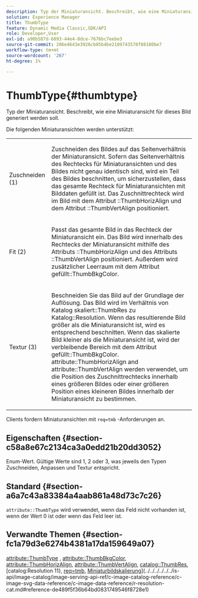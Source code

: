 ```yaml
---
description: Typ der Miniaturansicht. Beschreibt, wie eine Miniaturansicht für dieses Bild generiert werden soll.
solution: Experience Manager
title: ThumbType
feature: Dynamic Media Classic,SDK/API
role: Developer,User
exl-id: a90b587d-6893-44e4-8dce-7676bc7eebe3
source-git-commit: 206e4643e3926cb85b4be2189743578f88180be7
workflow-type: tm+mt
source-wordcount: '267'
ht-degree: 1%

---
```


# ThumbType{#thumbtype}

Typ der Miniaturansicht. Beschreibt, wie eine Miniaturansicht für dieses Bild generiert werden soll.

Die folgenden Miniaturansichten werden unterstützt:

<table id="simpletable_874E4190A1DC4FB0AE1B2E3734746527"> 
 <tr class="strow"> 
  <td class="stentry"> <p>Zuschneiden (1) </p></td> 
  <td class="stentry"> <p>Zuschneiden des Bildes auf das Seitenverhältnis der Miniaturansicht. Sofern das Seitenverhältnis des Rechtecks für Miniaturansichten und des Bildes nicht genau identisch sind, wird ein Teil des Bildes beschnitten, um sicherzustellen, dass das gesamte Rechteck für Miniaturansichten mit Bilddaten gefüllt ist. Das Zuschnittrechteck wird im Bild mit dem Attribut <span class="codeph">::ThumbHorizAlign</span> und dem Attribut <span class="codeph">::ThumbVertAlign</span> positioniert. </p></td> 
 </tr> 
 <tr class="strow"> 
  <td class="stentry"> <p>Fit (2) </p></td> 
  <td class="stentry"> <p>Passt das gesamte Bild in das Rechteck der Miniaturansicht ein. Das Bild wird innerhalb des Rechtecks der Miniaturansicht mithilfe des Attributs <span class="codeph">::ThumbHorizAlign</span> und des Attributs <span class="codeph">::ThumbVertAlign</span> positioniert. Außerdem wird zusätzlicher Leerraum mit dem Attribut <span class="codeph"> gefüllt::ThumbBkgColor</span>. </p></td> 
 </tr> 
 <tr class="strow"> 
  <td class="stentry"> <p>Textur (3) </p></td> 
  <td class="stentry"> <p>Beschneiden Sie das Bild auf der Grundlage der Auflösung. Das Bild wird im Verhältnis von <span class="codeph"> Katalog skaliert::ThumbRes</span> zu <span class="codeph"> Katalog::Resolution</span>. Wenn das resultierende Bild größer als die Miniaturansicht ist, wird es entsprechend beschnitten. Wenn das skalierte Bild kleiner als die Miniaturansicht ist, wird der verbleibende Bereich mit dem Attribut <span class="codeph"> gefüllt::ThumbBkgColor</span>. <span class="codeph"> attribute::ThumbHorizAlign</span> and <span class="codeph"> attribute::ThumbVertAlign</span> werden verwendet, um die Position des Zuschnittrechtecks innerhalb eines größeren Bildes oder einer größeren Position eines kleineren Bildes innerhalb der Miniaturansicht zu bestimmen. </p></td> 
 </tr> 
</table>

Clients fordern Miniaturansichten mit `req=tmb` -Anforderungen an.

## Eigenschaften {#section-c58a8e67c2134ca3a0edd21b20dd3052}

Enum-Wert. Gültige Werte sind 1, 2 oder 3, was jeweils den Typen Zuschneiden, Anpassen und Textur entspricht.

## Standard {#section-a6a7c43a83384a4aab861a48d73c7c26}

`attribute::ThumbType` wird verwendet, wenn das Feld nicht vorhanden ist, wenn der Wert 0 ist oder wenn das Feld leer ist.

## Verwandte Themen {#section-fc1a79d3e6274b4381a17da159649a07}

[attribute::ThumbType](../../../../../../is-api/image-catalog/image-serving-api-ref/c-image-catalog-reference/c-attributes-reference/r-thumbtype.md#reference-329e9dbf3e5f49548d1eb61915b538f5) , [attribute::ThumbBkgColor](../../../../../../is-api/image-catalog/image-serving-api-ref/c-image-catalog-reference/c-attributes-reference/r-thumbbkgcolor.md#reference-8e38088e79a54446a9106d0b93c9b31e), [attribute::ThumbHorizAlign](../../../../../../is-api/image-catalog/image-serving-api-ref/c-image-catalog-reference/c-attributes-reference/r-thumbhorizalign.md#reference-0ae8b88669df4769a9053b22aca33691), [attribute::ThumbVertAlign](../../../../../../is-api/image-catalog/image-serving-api-ref/c-image-catalog-reference/c-attributes-reference/r-thumbvertalign.md#reference-d47c6b34588c4855b04ad134e472f04f), [catalog::ThumbRes](../../../../../../is-api/image-catalog/image-serving-api-ref/c-image-catalog-reference/c-image-svg-data-reference/c-image-data-reference/r-thumbres-cat.md#reference-eedb9991397347c3bed5bd0a785c4c69), [catalog:Resolution 11}, [req=tmb](../../../../../../is-api/http-ref/image-serving-api-ref/c-http-protocol-reference/c-command-reference/r-req/r-req.md#reference-907cdb4a97034db7ad94695f25552e76), [Miniaturbildskalierung](../../../../../../is-api/http-ref/image-serving-api-ref/c-http-protocol-reference/c-notes-on-server-behavior/r-thumbnail-scaling.md#reference-0f71817f721d4913b34816758d69b07f)](../../../../../../is-api/image-catalog/image-serving-api-ref/c-image-catalog-reference/c-image-svg-data-reference/c-image-data-reference/r-resolution-cat.md#reference-de489f5f36b64bd0831749546f8728e1)
